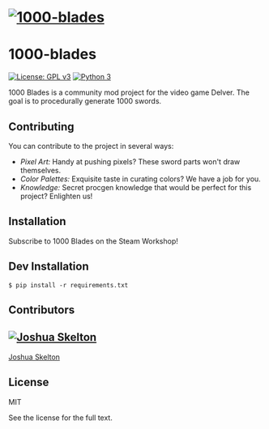 # [![1000-blades](.media/header.gif)](https://github.com/JoshuaSkelly/1000-blades)

# 1000-blades
[![License: GPL v3](https://img.shields.io/badge/license-MIT-blue.svg)](./LICENSE) [![Python 3](https://img.shields.io/badge/python-3-blue.svg)](https://www.python.org/)

1000 Blades is a community mod project for the video game Delver. The goal is to procedurally generate 1000 swords.

## Contributing
You can contribute to the project in several ways:

- *Pixel Art:* Handy at pushing pixels? These sword parts won't draw themselves.
- *Color Palettes:* Exquisite taste in curating colors? We have a job for you.
- *Knowledge:* Secret procgen knowledge that would be perfect for this project? Enlighten us!

## Installation
Subscribe to 1000 Blades on the Steam Workshop!

## Dev Installation
`$ pip install -r requirements.txt `

## Contributors
[![Joshua Skelton](https://avatars.githubusercontent.com/u/372642?s=130)](http://github.com/joshuaskelly) 
---
[Joshua Skelton](http://github.com/joshuaskelly) 

## License
MIT

See the license for the full text.
